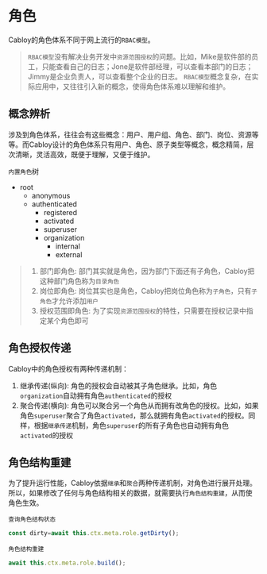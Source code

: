 # 角色

Cabloy的角色体系不同于网上流行的`RBAC模型`。

> `RBAC模型`没有解决业务开发中`资源范围授权`的问题。比如，Mike是软件部的员工，只能查看自己的日志；Jone是软件部经理，可以查看本部门的日志；Jimmy是企业负责人，可以查看整个企业的日志。
> `RBAC模型`概念复杂，在实际应用中，又往往引入新的概念，使得角色体系难以理解和维护。

## 概念辨析

涉及到角色体系，往往会有这些概念：用户、用户组、角色、部门、岗位、资源等等。而Cabloy设计的角色体系只有用户、角色、原子类型等概念，概念精简，层次清晰，灵活高效，既便于理解，又便于维护。

`内置角色`树

- root
  - anonymous
  - authenticated
    - registered
    - activated
    - superuser
    - organization
      - internal
      - external

> 1. 部门即角色: 部门其实就是角色，因为部门下面还有子角色，Cabloy把这种部门角色称为`目录角色`
> 2. 岗位即角色: 岗位其实也是角色，Cabloy把岗位角色称为`子角色`，只有`子角色`才允许添加`用户`
> 3. 授权范围即角色: 为了实现`资源范围授权`的特性，只需要在授权记录中指定某个角色即可

## 角色授权传递

Cabloy中的角色授权有两种传递机制：

1. 继承传递(纵向): 角色的授权会自动被其子角色继承。比如，角色`organization`自动拥有角色`authenticated`的授权
2. 聚合传递(横向): 角色可以聚合另一个角色从而拥有改角色的授权。比如，如果角色`superuser`聚合了角色`activated`，那么就拥有角色`activated`的授权。同样，根据`继承传递`机制，角色`superuser`的所有子角色也自动拥有角色`activated`的授权

## 角色结构重建

为了提升运行性能，Cabloy依据`继承`和`聚合`两种传递机制，对角色进行展开处理。所以，如果修改了任何与角色结构相关的数据，就需要执行`角色结构重建`，从而使角色生效。

`查询角色结构状态`
```javascript
const dirty=await this.ctx.meta.role.getDirty();
```

`角色结构重建`
```javascript
await this.ctx.meta.role.build();
```

